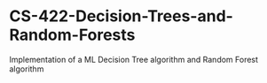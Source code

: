 # CS-422-Decision-Trees-and-Random-Forests
Implementation of a ML Decision Tree algorithm and Random Forest algorithm
